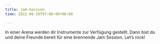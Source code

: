 ```yaml
---
title: Jam-Session
time: 2022-08-26T07:00:00+00:00

---
```

In einer Arena werden dir Instrumente zur Verfügung gestellt. Dann bist du und deine Freunde bereit für eine brennende Jam Session. Let’s rock!